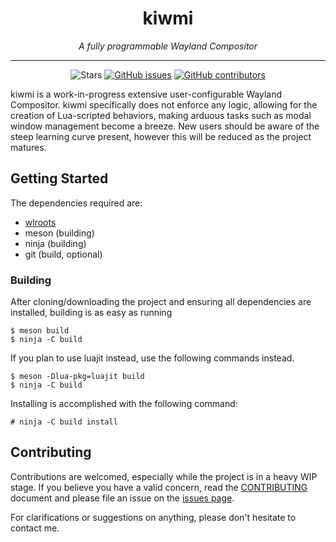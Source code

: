 <h1 align="center">kiwmi</h1>
<p align="center"><i>A fully programmable Wayland Compositor</i></p>
<hr><p align="center">
  <img alt="Stars" src="https://img.shields.io/github/stars/buffet/kiwmi.svg?label=Stars&style=flat" />
  <a href="https://github.com/buffet/kiwmi/issues"><img alt="GitHub issues" src="https://img.shields.io/github/issues/buffet/kiwmi.svg"/></a>
  <a href="https://github.com/buffet/kiwmi/graphs/contributors"><img alt="GitHub contributors" src="https://img.shields.io/github/contributors/buffet/kiwmi"></a>
</p>

kiwmi is a work-in-progress extensive user-configurable Wayland Compositor.
kiwmi specifically does not enforce any logic, allowing for the creation of Lua-scripted behaviors, making arduous tasks such as modal window management become a breeze.
New users should be aware of the  steep learning curve present, however this will be reduced as the project matures.


## Getting Started

The dependencies required are:

- [wlroots](https://github.com/swaywm/wlroots)
- meson (building)
- ninja (building)
- git (build, optional)

### Building

After cloning/downloading the project and ensuring all dependencies are installed, building is as easy as running

```
$ meson build
$ ninja -C build
```

If you plan to use luajit instead, use the following commands instead.

```
$ meson -Dlua-pkg=luajit build
$ ninja -C build
```

Installing is accomplished with the following command:

```
# ninja -C build install
```


## Contributing

Contributions are welcomed, especially while the project is in a heavy WIP stage.
If you believe you have a valid concern, read the [CONTRIBUTING](https://github.com/buffet/kiwmi/blob/master/CONTRIBUTING.md) document and please file an issue on the [issues page](https://github.com/buffet/kiwmi/issues/new).

For clarifications or suggestions on anything, please don't hesitate to contact me.
